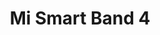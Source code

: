 ---
image: "miband4.png"
title: "Mi Smart Band 4"
link: "https://www.mi.com/"
support: "Bronze"
features:
  - id: "pairing"
    value: ""
  - id: "notifications"
    value: ""
  - id: "calls"
    value: ""
  - id: "settings"
    value: ""
  - id: "alarms"
    value: ""
  - id: "sync_steps_heartrate"
    value: ""
  - id: "sync_activities"
    value: ""
  - id: "calendar"
    value: ""
  - id: "watchface_download"
    value: ""
  - id: "firmware_upload"
    value: ""
  - id: "navigation"
    value: ""
  - id: "battery_status"
    value: ""
  - id: "music_control"
    value: ""
  - id: "sync_time"
    value: ""
  - id: "weather"
    value: ""
  - id: "find_my_phone"
    value: ""
---